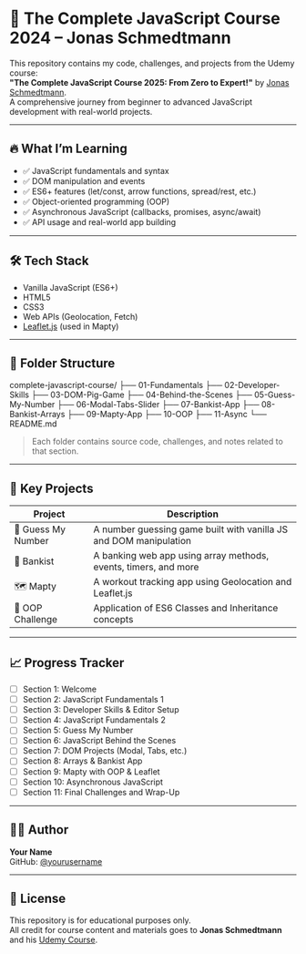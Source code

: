 # 📘 The Complete JavaScript Course 2024 – Jonas Schmedtmann

This repository contains my code, challenges, and projects from the Udemy course:  
**"The Complete JavaScript Course 2025: From Zero to Expert!"** by [Jonas Schmedtmann](https://codingheroes.io/).  
A comprehensive journey from beginner to advanced JavaScript development with real-world projects.

---

## 🔥 What I’m Learning

- ✅ JavaScript fundamentals and syntax
- ✅ DOM manipulation and events
- ✅ ES6+ features (let/const, arrow functions, spread/rest, etc.)
- ✅ Object-oriented programming (OOP)
- ✅ Asynchronous JavaScript (callbacks, promises, async/await)
- ✅ API usage and real-world app building

---

## 🛠️ Tech Stack

- Vanilla JavaScript (ES6+)
- HTML5
- CSS3
- Web APIs (Geolocation, Fetch)
- [Leaflet.js](https://leafletjs.com/) (used in Mapty)

---

## 📁 Folder Structure

complete-javascript-course/
├── 01-Fundamentals
├── 02-Developer-Skills
├── 03-DOM-Pig-Game
├── 04-Behind-the-Scenes
├── 05-Guess-My-Number
├── 06-Modal-Tabs-Slider
├── 07-Bankist-App
├── 08-Bankist-Arrays
├── 09-Mapty-App
├── 10-OOP
├── 11-Async
└── README.md


> Each folder contains source code, challenges, and notes related to that section.

---

## 🚀 Key Projects

| Project        | Description                                                |
|----------------|------------------------------------------------------------|
| 🎯 Guess My Number | A number guessing game built with vanilla JS and DOM manipulation |
| 🏦 Bankist       | A banking web app using array methods, events, timers, and more |
| 🗺️ Mapty         | A workout tracking app using Geolocation and Leaflet.js |
| 🧠 OOP Challenge | Application of ES6 Classes and Inheritance concepts       |

---

## 📈 Progress Tracker

- [ ] Section 1: Welcome
- [ ] Section 2: JavaScript Fundamentals 1
- [ ] Section 3: Developer Skills & Editor Setup
- [ ] Section 4: JavaScript Fundamentals 2
- [ ] Section 5: Guess My Number
- [ ] Section 6: JavaScript Behind the Scenes
- [ ] Section 7: DOM Projects (Modal, Tabs, etc.)
- [ ] Section 8: Arrays & Bankist App
- [ ] Section 9: Mapty with OOP & Leaflet
- [ ] Section 10: Asynchronous JavaScript
- [ ] Section 11: Final Challenges and Wrap-Up

---

## 🧑‍💻 Author

**Your Name**  
GitHub: [@yourusername](https://github.com/yourusername)

---

## 📝 License

This repository is for educational purposes only.  
All credit for course content and materials goes to **Jonas Schmedtmann** and his [Udemy Course](https://www.udemy.com/course/the-complete-javascript-course/).

